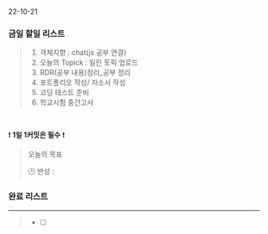 22-10-21
### 금일 할일 리스트


>  1. 객체지향 : chat(js 공부 연결)
>  2. 오늘의 Topick : 밀린 토픽 업로드
>  3. RDR(공부 내용)정리_공부 정리
>  4. 포트폴리오 작성/ 자소서 작성
>  5. 코딩 테스트 준비
>  6. 학교시험 중간고사


<br/>

❗ **1일 1커밋은 필수** ❗

> 오늘의 목표
>
> 🕒 반성 :
>

### 완료 리스트

---
> - [ ]